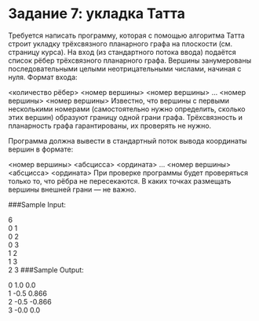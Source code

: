 # Задание 7: укладка Татта
Требуется написать программу, которая с помощью алгоритма Татта строит укладку трёхсвязного планарного графа на плоскости (см. страницу курса). На вход (из стандартного потока ввода) подаётся список рёбер трёхсвязного планарного графа. Вершины занумерованы последовательными целыми неотрицательными числами, начиная с нуля. Формат входа:

<количество рёбер>
<номер вершины> <номер вершины>
…
<номер вершины> <номер вершины>
Известно, что вершины с первыми несколькими номерами (самостоятельно нужно определить, сколько этих вершин) образуют границу одной грани графа. Трёхсвязность и планарность графа гарантированы, их проверять не нужно.

Программа должна вывести в стандартный поток вывода координаты вершин в формате:

<номер вершины> <абсцисса> <ордината>
…
<номер вершины> <абсцисса> <ордината>
При проверке программы будет проверяться только то, что рёбра не пересекаются. В каких точках размещать вершины внешней грани — не важно.

###Sample Input:

6\
0 1\
0 2\
0 3\
1 2\
1 3\
2 3
###Sample Output:

0 1.0 0.0\
1 -0.5 0.866\
2 -0.5 -0.866\
3 -0.0 0.0